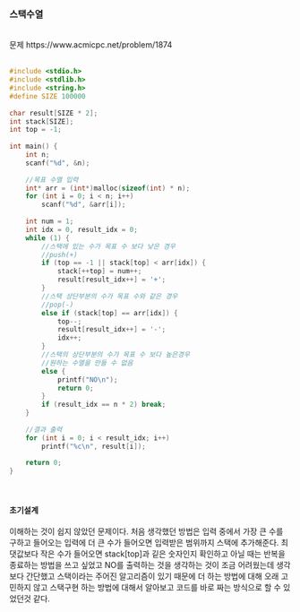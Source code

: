 ### 스택수열

<br>
문제 https://www.acmicpc.net/problem/1874
<br>
<br>

```C
#include <stdio.h>
#include <stdlib.h>
#include <string.h>
#define SIZE 100000
 
char result[SIZE * 2];
int stack[SIZE];
int top = -1;
 
int main() {
    int n;
    scanf("%d", &n);
 
    //목표 수열 입력
    int* arr = (int*)malloc(sizeof(int) * n);
    for (int i = 0; i < n; i++)
        scanf("%d", &arr[i]);
 
    int num = 1;
    int idx = 0, result_idx = 0;
    while (1) {
        //스택에 있는 수가 목표 수 보다 낮은 경우
        //push(+)
        if (top == -1 || stack[top] < arr[idx]) {
            stack[++top] = num++;
            result[result_idx++] = '+';
        }
        //스택 상단부분의 수가 목표 수와 같은 경우
        //pop(-)
        else if (stack[top] == arr[idx]) {
            top--;
            result[result_idx++] = '-';
            idx++;
        }
        //스택의 상단부분의 수가 목표 수 보다 높은경우
        //원하는 수열을 만들 수 없음
        else {
            printf("NO\n");
            return 0;
        }
        if (result_idx == n * 2) break;
    }
    
    //결과 출력
    for (int i = 0; i < result_idx; i++)
        printf("%c\n", result[i]);
 
    return 0;
}
```

<br>

#### 초기설계
이해하는 것이 쉽지 않았던 문제이다. 처음 생각했던 방법은 
입력 중에서 가장 큰 수를 구하고 들어오는 입력에 더 큰 수가 들어오면 입력받은 범위까지 스택에 추가해준다.
최댓값보다 작은 수가 들어오면 stack[top]과 깉은 숫자인지 확인하고 아닐 때는 반복을 종료하는 방법을 쓰고 싶었고
NO를 출력하는 것을 생각하는 것이 조금 어려웠는데 생각보다 간단했고
스택이라는 주어진 알고리즘이 있기 때문에 더 하는 방법에 대해 오래 고민하지 않고 
스택구현 하는 방법에 대해서 알아보고 코드를 바로 짜는 방식으로 할 수 있었던것 같다.
